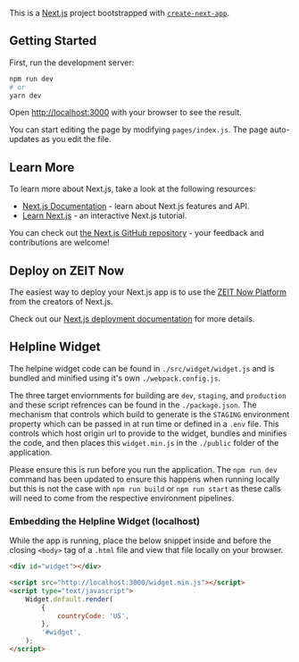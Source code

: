 This is a [Next.js](https://nextjs.org/) project bootstrapped with [`create-next-app`](https://github.com/zeit/next.js/tree/canary/packages/create-next-app).

## Getting Started

First, run the development server:

```bash
npm run dev
# or
yarn dev
```

Open [http://localhost:3000](http://localhost:3000) with your browser to see the result.

You can start editing the page by modifying `pages/index.js`. The page auto-updates as you edit the file.

## Learn More

To learn more about Next.js, take a look at the following resources:

-   [Next.js Documentation](https://nextjs.org/docs) - learn about Next.js features and API.
-   [Learn Next.js](https://nextjs.org/learn) - an interactive Next.js tutorial.

You can check out [the Next.js GitHub repository](https://github.com/zeit/next.js/) - your feedback and contributions are welcome!

## Deploy on ZEIT Now

The easiest way to deploy your Next.js app is to use the [ZEIT Now Platform](https://zeit.co/import?utm_medium=default-template&filter=next.js&utm_source=create-next-app&utm_campaign=create-next-app-readme) from the creators of Next.js.

Check out our [Next.js deployment documentation](https://nextjs.org/docs/deployment) for more details.

## Helpline Widget

The helpine widget code can be found in `./src/widget/widget.js` and is bundled and minified using it's own `./webpack.config.js`.

The three target enviornments for building are `dev`, `staging`, and `production` and these script refrences can be found in the `./package.json`. The mechanism that controls which build to generate is the `STAGING` environment property which can be passed in at run time or defined in a `.env` file. This controls which host origin url to provide to the widget, bundles and minifies the code, and then places this `widget.min.js` in the `./public` folder of the application.

Please ensure this is run before you run the application. The `npm run dev` command has been updated to ensure this happens when running locally but this is not the case with `npm run build` or `npm run start` as these calls will need to come from the respective environment pipelines.

### Embedding the Helpline Widget (localhost)

While the app is running, place the below snippet inside and before the closing `<body>` tag of a `.html` file and view that file locally on your browser.

```html
<div id="widget"></div>

<script src="http://localhost:3000/widget.min.js"></script>
<script type="text/javascript">
    Widget.default.render(
        {
            countryCode: 'US',
        },
        '#widget',
    );
</script>
```
